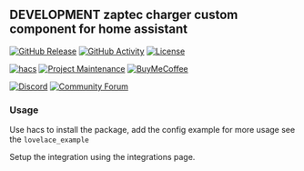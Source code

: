## DEVELOPMENT zaptec charger custom component for home assistant

[![GitHub Release][releases-shield]][releases]
[![GitHub Activity][commits-shield]][commits]
[![License][license-shield]][license]

[![hacs][hacsbadge]][hacs]
[![Project Maintenance][maintenance-shield]][user_profile]
[![BuyMeCoffee][buymecoffeebadge]][buymecoffee]

[![Discord][discord-shield]][discord]
[![Community Forum][forum-shield]][forum]

### Usage
Use hacs to install the package, add the config example for more usage see the `lovelace_example`

Setup the integration using the integrations page.


[zaptec]: https://github.com/custom-components/zaptec
[buymecoffee]: https://www.buymeacoffee.com/hellowlol1
[buymecoffeebadge]: https://img.shields.io/badge/buy%20me%20a%20coffee-donate-yellow.svg?style=for-the-badge
[commits-shield]: https://img.shields.io/github/commit-activity/y/custom-components/zaptec.svg?style=for-the-badge
[commits]: https://github.com/custom-components/zaptec/commits/master
[hacs]: https://hacs.xyz
[hacsbadge]: https://img.shields.io/badge/HACS-Default-blue.svg?style=for-the-badge
[discord]: https://discord.gg/Qa5fW2R
[discord-shield]: https://img.shields.io/discord/330944238910963714.svg?style=for-the-badge
[exampleimg]: example.png
[forum-shield]: https://img.shields.io/badge/community-forum-brightgreen.svg?style=for-the-badge
[forum]: https://community.home-assistant.io/
[license]: https://github.com/custom-components/zaptec/blob/master/LICENSE
[license-shield]: https://img.shields.io/github/license/custom-components/zaptec.svg?style=for-the-badge
[maintenance-shield]: https://img.shields.io/badge/maintainer-Hellowlol-blue.svg?style=for-the-badge
[releases-shield]: https://img.shields.io/github/release/custom-components/zaptec.svg?style=for-the-badge
[releases]: https://github.com/custom-components/zaptec/releases
[user_profile]: https://github.com/hellowlol
